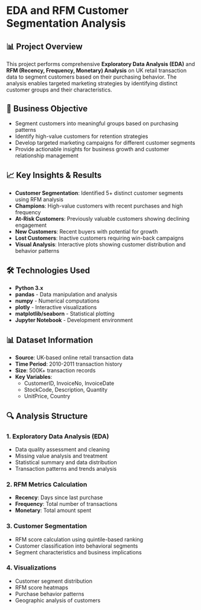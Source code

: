 # EDA and RFM Customer Segmentation Analysis

## 📊 Project Overview
This project performs comprehensive **Exploratory Data Analysis (EDA)** and **RFM (Recency, Frequency, Monetary) Analysis** on UK retail transaction data to segment customers based on their purchasing behavior. The analysis enables targeted marketing strategies by identifying distinct customer groups and their characteristics.

## 🎯 Business Objective
- Segment customers into meaningful groups based on purchasing patterns
- Identify high-value customers for retention strategies
- Develop targeted marketing campaigns for different customer segments
- Provide actionable insights for business growth and customer relationship management

## 📈 Key Insights & Results
- **Customer Segmentation**: Identified 5+ distinct customer segments using RFM analysis
- **Champions**: High-value customers with recent purchases and high frequency
- **At-Risk Customers**: Previously valuable customers showing declining engagement
- **New Customers**: Recent buyers with potential for growth
- **Lost Customers**: Inactive customers requiring win-back campaigns
- **Visual Analysis**: Interactive plots showing customer distribution and behavior patterns

## 🛠️ Technologies Used
- **Python 3.x**
- **pandas** - Data manipulation and analysis
- **numpy** - Numerical computations
- **plotly** - Interactive visualizations
- **matplotlib/seaborn** - Statistical plotting
- **Jupyter Notebook** - Development environment

## 📊 Dataset Information
- **Source**: UK-based online retail transaction data
- **Time Period**: 2010-2011 transaction history
- **Size**: 500K+ transaction records
- **Key Variables**: 
  - CustomerID, InvoiceNo, InvoiceDate
  - StockCode, Description, Quantity
  - UnitPrice, Country

## 🔍 Analysis Structure

### 1. **Exploratory Data Analysis (EDA)**
- Data quality assessment and cleaning
- Missing value analysis and treatment
- Statistical summary and data distribution
- Transaction patterns and trends analysis

### 2. **RFM Metrics Calculation**
- **Recency**: Days since last purchase
- **Frequency**: Total number of transactions
- **Monetary**: Total amount spent

### 3. **Customer Segmentation**
- RFM score calculation using quintile-based ranking
- Customer classification into behavioral segments
- Segment characteristics and business implications

### 4. **Visualizations**
- Customer segment distribution
- RFM score heatmaps
- Purchase behavior patterns
- Geographic analysis of customers

